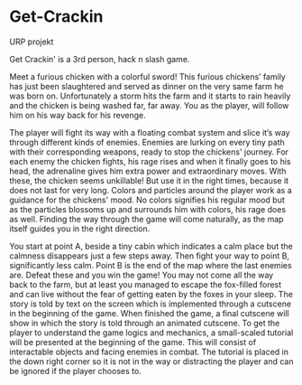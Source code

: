 # Get-Crackin
URP projekt

Get Crackin' is a 3rd person, hack n slash game.

Meet a furious chicken with a colorful sword!
This furious chickens’ family has just been slaughtered and served as dinner on the very same farm he was born on.
Unfortunately a storm hits the farm and it starts to rain heavily and the chicken is being washed far, far away. You as the player, will follow him on his way back for his revenge.

The player will fight its way with a floating combat system and slice it’s way through different kinds of enemies.
Enemies are lurking on every tiny path with their corresponding weapons, ready to stop the chickens' journey. For each enemy the chicken fights, his rage rises
and when it finally goes to his head, the adrenaline gives him extra power and extraordinary moves.
With these, the chicken seems unkillable! But use it in the right times, because it does not last for very long. Colors and particles
around the player work as a guidance for the chickens' mood. No colors signifies his regular mood but as the particles blossoms up and surrounds him with
colors, his rage does as well.
Finding the way through the game will come naturally, as the map itself guides you in the right direction.

You start at point A, beside a tiny cabin which indicates a calm place but the calmness disappears just a few steps away.
Then fight your way to point B, significantly less calm. Point B is the end of the map where the last enemies are.
Defeat these and you win the game! You may not come all the way back to the farm, but at least you managed to escape the fox-filled forest and can live
without the fear of getting eaten by the foxes in your sleep.
The story is told by text on the screen which is implemented through a cutscene in the beginning of the game. When finished the game, a final cutscene will
show in which the story is told through an animated cutscene.
To get the player to understand the game logics and mechanics, a small-scaled tutorial will be presented at the beginning of the game. This will
consist of interactable objects and facing enemies in combat. The tutorial is placed in the down right corner so it is not in the way or distracting
the player and can be ignored if the player chooses to.   

